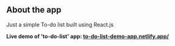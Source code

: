 ## About the app

Just a simple To-do list built using React.js

<b>Live demo of 'to-do-list' app<b>: <a href="to-do-list-demo-app.netlify.app/">to-do-list-demo-app.netlify.app/<a>
